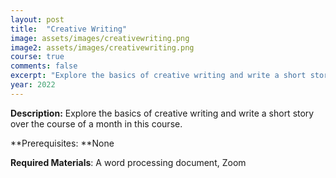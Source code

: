 ```yaml
---
layout: post
title:  "Creative Writing"
image: assets/images/creativewriting.png
image2: assets/images/creativewriting.png
course: true
comments: false
excerpt: "Explore the basics of creative writing and write a short story over the course of a month in this course."
year: 2022
---
```


**Description:** Explore the basics of creative writing and write a short story over the course of a month in this course.

**Prerequisites: **None

**Required Materials**: A word processing document, Zoom
